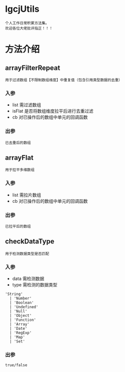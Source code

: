# lgcjUtils

```
个人工作日常积累方法集。
欢迎各位大佬批评指正！！！
```

# 方法介绍

## arrayFilterRepeat

```
用于过滤数组【不限制数组维度】中重复值（包含引用类型数据的去重）
```

### 入参

- list 需过滤数组
- isFlat 是否将数组维度拉平后进行去重过滤
- cb 对已操作后的数组中单元的回调函数

### 出参

```
已去重后的数组
```

## arrayFlat

```
用于拉平多维数组
```

### 入参

- list 需拉片数组
- cb 对已操作后的数组中单元的回调函数

### 出参

```
已拉平后的数组
```

## checkDataType

```
用于检测数据类型是否匹配
```

### 入参

- data 需检测数据
- type 需检测的数据类型

```
'String'
  | 'Number'
  | 'Boolean'
  | 'Undefined'
  | 'Null'
  | 'Object'
  | 'Function'
  | 'Array'
  | 'Date'
  | 'RegExp'
  | 'Map'
  | 'Set'
```

### 出参

```
true/false
```
